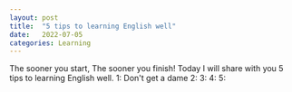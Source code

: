 ```yaml
---
layout: post
title:  "5 tips to learning English well"
date:   2022-07-05
categories: Learning
---
```

The sooner you start, The sooner you finish!
Today I will share with you 5 tips to learning English well.
1: Don't get a dame
2:
3:
4:
5:
